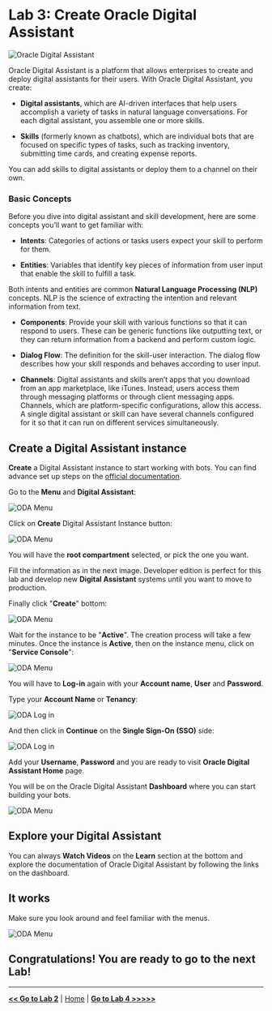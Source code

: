 # Lab 3: Create Oracle Digital Assistant

![Oracle Digital Assistant](../images/oda.png)

Oracle Digital Assistant is a platform that allows enterprises to create and deploy digital assistants for their users. With Oracle Digital Assistant, you create:

- **Digital assistants**, which are AI-driven interfaces that help users accomplish a variety of tasks in natural language conversations. For each digital assistant, you assemble one or more skills.

- **Skills** (formerly known as chatbots), which are individual bots that are focused on specific types of tasks, such as tracking inventory, submitting time cards, and creating expense reports.

You can add skills to digital assistants or deploy them to a channel on their own.

### Basic Concepts

Before you dive into digital assistant and skill development, here are some concepts you’ll want to get familiar with:

- **Intents**: Categories of actions or tasks users expect your skill to perform for them.

- **Entities**: Variables that identify key pieces of information from user input that enable the skill to fulfill a task.

Both intents and entities are common **Natural Language Processing (NLP)** concepts. NLP is the science of extracting the intention and relevant information from text.

- **Components**: Provide your skill with various functions so that it can respond to users. These can be generic functions like outputting text, or they can return information from a backend and perform custom logic.

- **Dialog Flow**: The definition for the skill-user interaction. The dialog flow describes how your skill responds and behaves according to user input.

- **Channels**: Digital assistants and skills aren’t apps that you download from an app marketplace, like iTunes. Instead, users access them through messaging platforms or through client messaging apps. Channels, which are platform-specific configurations, allow this access. A single digital assistant or skill can have several channels configured for it so that it can run on different services simultaneously.

## Create a Digital Assistant instance

**Create** a Digital Assistant instance to start working with bots. You can find advance set up steps on the [official documentation](https://docs.oracle.com/en/cloud/paas/digital-assistant/use-chatbot/order-service-and-provision-instance.html#GUID-7E4F1CE5-FB40-45DF-B0F0-949289F5E184).

Go to the **Menu** and **Digital Assistant**:

![ODA Menu](../images/oda_1.png)

Click on **Create** Digital Assistant Instance button:

![ODA Menu](../images/oda_2.png)

You will have the **root compartment** selected, or pick the one you want.

Fill the information as in the next image. Developer edition is perfect for this lab and develop new **Digital Assistant** systems until you want to move to production.

Finally click "**Create**" bottom:

![ODA Menu](../images/oda_3.png)

Wait for the instance to be "**Active**". The creation process will take a few minutes.
Once the instance is **Active**, then on the instance menu, click on "**Service Console**":

![ODA Menu](../images/oda_4.png)

You will have to **Log-in** again with your **Account name**, **User** and **Password**.

Type your **Account Name** or **Tenancy**:

![ODA Log in](../images/oda_login_1.png)

And then click in **Continue** on the **Single Sign-On (SSO)** side:

![ODA Log in](../images/oda_login_2.png)

Add your **Username**, **Password** and you are ready to visit **Oracle Digital Assistant Home** page.

You will be on the Oracle Digital Assistant **Dashboard** where you can start building your bots.

![ODA Menu](../images/oda_5.png)

## Explore your Digital Assistant

You can always **Watch Videos** on the **Learn** section at the bottom and explore the documentation of Oracle Digital Assistant by following the links on the dashboard.

## It works

Make sure you look around and feel familiar with the menus.

![ODA Menu](../images/oda_6.png)

## Congratulations! You are ready to go to the next Lab!

---

[**<< Go to Lab 2**](../lab2/README.md) | [Home](../README.md) | [**Go to Lab 4 >>>>>**](../lab4/README.md)
